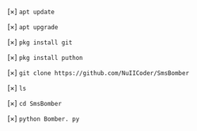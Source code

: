 [×] `apt update`


[×] `apt upgrade`


[×] `pkg install git`


[×] `pkg install puthon`


[×] `git clone https://github.com/NuIICoder/SmsBomber`

[×] `ls`

[×] `cd SmsBomber`

[×] `python Bomber. py`
